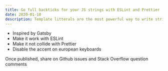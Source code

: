 ```yaml
---
title: Go full backticks for your JS strings with ESLint and Prettier
date: 2020-01-10
description: Template litterals are the most powerful way to write strings in JavaScript. Here's how to use them efficiently by default.
---
```


* Inspired by Gatsby
* Make it work with ESLint
* Make it not collide with Prettier
* Disable the accent on european keyboards
  
Once published, share on Github issues and Stack Overflow question comments
